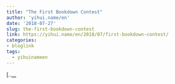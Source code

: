 ```yaml
---
title: "The First Bookdown Contest"
author: 'yihui.name/en'
date: '2018-07-27'
slug: the-first-bookdown-contest
link: https://yihui.name/en/2018/07/first-bookdown-contest/
categories:
- bloglink
tags:
  - yihuinameen
---
```


[..[... <i class="fas fa-external-link-alt"></i>](https://yihui.name/en/2018/07/first-bookdown-contest/)

